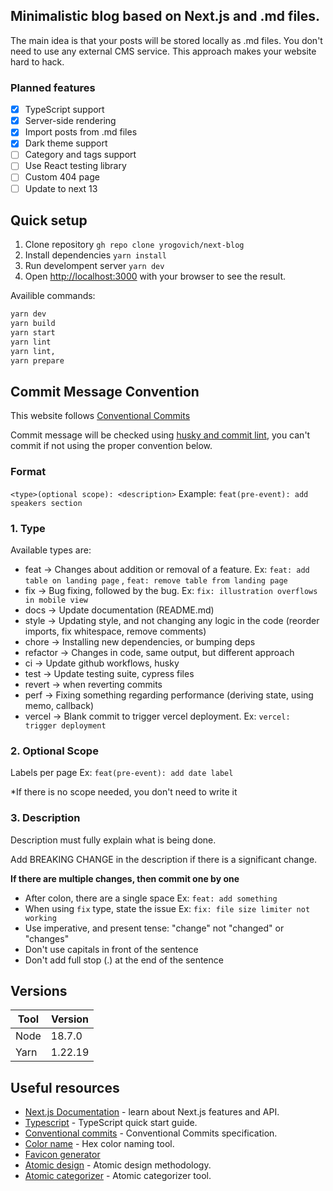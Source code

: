 ## Minimalistic blog based on Next.js and .md files.

The main idea is that your posts will be stored locally as .md files. You don't need to use any external CMS service.
This approach makes your website hard to hack.

### Planned features

- [x] TypeScript support
- [x] Server-side rendering
- [X] Import posts from .md files
- [X] Dark theme support
- [ ] Category and tags support
- [ ] Use React testing library
- [ ] Custom 404 page
- [ ] Update to next 13

## Quick setup

1. Clone repository `gh repo clone yrogovich/next-blog`
2. Install dependencies `yarn install`
3. Run develompent server `yarn dev`
4. Open [http://localhost:3000](http://localhost:3000) with your browser to see the result.

Availible commands:

```bash
yarn dev
yarn build
yarn start
yarn lint
yarn lint,
yarn prepare
```

## Commit Message Convention

This website follows [Conventional Commits](https://www.conventionalcommits.org/en/v1.0.0/)

Commit message will be checked
using [husky and commit lint](https://theodorusclarence.com/library/husky-commitlint-prettier), you can't commit if not
using the proper convention below.

### Format

`<type>(optional scope): <description>`
Example: `feat(pre-event): add speakers section`

### 1. Type

Available types are:

- feat → Changes about addition or removal of a feature. Ex: `feat: add table on landing page`
  , `feat: remove table from landing page`
- fix → Bug fixing, followed by the bug. Ex: `fix: illustration overflows in mobile view`
- docs → Update documentation (README.md)
- style → Updating style, and not changing any logic in the code (reorder imports, fix whitespace, remove comments)
- chore → Installing new dependencies, or bumping deps
- refactor → Changes in code, same output, but different approach
- ci → Update github workflows, husky
- test → Update testing suite, cypress files
- revert → when reverting commits
- perf → Fixing something regarding performance (deriving state, using memo, callback)
- vercel → Blank commit to trigger vercel deployment. Ex: `vercel: trigger deployment`

### 2. Optional Scope

Labels per page Ex: `feat(pre-event): add date label`

\*If there is no scope needed, you don't need to write it

### 3. Description

Description must fully explain what is being done.

Add BREAKING CHANGE in the description if there is a significant change.

**If there are multiple changes, then commit one by one**

- After colon, there are a single space Ex: `feat: add something`
- When using `fix` type, state the issue Ex: `fix: file size limiter not working`
- Use imperative, and present tense: "change" not "changed" or "changes"
- Don't use capitals in front of the sentence
- Don't add full stop (.) at the end of the sentence

## Versions

| Tool | Version |
|------|---------|
| Node | 18.7.0  |
| Yarn | 1.22.19 |

## Useful resources

- [Next.js Documentation](https://nextjs.org/docs) - learn about Next.js features and API.
- [Typescript](https://www.typescriptlang.org/docs/handbook/typescript-in-5-minutes.html) - TypeScript quick start
  guide.
- [Conventional commits](https://www.conventionalcommits.org) - Conventional Commits specification.
- [Color name](https://www.color-blindness.com/color-name-hue/) - Hex color naming tool.
- [Favicon generator](https://realfavicongenerator.net/)
- [Atomic design](https://bradfrost.com/blog/post/atomic-web-design/) - Atomic design methodology.
- [Atomic categorizer](https://dan503.github.io/Atomic-Categorizer/) - Atomic categorizer tool.
